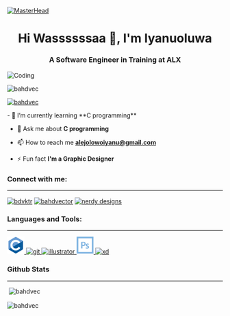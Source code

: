 [![MasterHead](https://warburtonadvisers.com/wp-content/uploads/2022/03/March-2-gif/s1600/2000_600px.gif)](https://rishavchanda.io)

<h1 align="center">Hi Wassssssaa 👋, I'm Iyanuoluwa</h1>
<h3 align="center">A Software Engineer in Training at ALX</h3>
<img align="center" alt="Coding" width="400" src="https://cdn.dribbble.com/users/1162077/screenshots/4649464/skatter-programmer_still_2x.gif">

<p align="left"> <img src="https://komarev.com/ghpvc/?username=bahdvec&label=Profile%20views&color=0e75b6&style=flat" alt="bahdvec" /> </p>

<p align="left"> <a href="https://github.com/ryo-ma/github-profile-trophy"><img src="https://github-profile-trophy.vercel.app/?username=bahdvec" alt="bahdvec" /></a> </p>
- 🌱 I’m currently learning **C programming**

- 💬 Ask me about **C programming**

- 📫 How to reach me **alejolowoiyanu@gmail.com**

- ⚡ Fun fact **I'm a Graphic Designer**

<h3 align="left">Connect with me:</h3>
<hr>
<p align="left">
<a href="https://twitter.com/bdvktr" target="blank"><img align="center" src="https://raw.githubusercontent.com/rahuldkjain/github-profile-readme-generator/master/src/images/icons/Social/twitter.svg" alt="bdvktr" height="30" width="40" /></a>
<a href="https://instagram.com/bahdvector" target="blank"><img align="center" src="https://raw.githubusercontent.com/rahuldkjain/github-profile-readme-generator/master/src/images/icons/Social/instagram.svg" alt="bahdvector" height="30" width="40" /></a>
<a href="https://www.behance.net/nerdy designs" target="blank"><img align="center" src="https://raw.githubusercontent.com/rahuldkjain/github-profile-readme-generator/master/src/images/icons/Social/behance.svg" alt="nerdy designs" height="30" width="40" /></a>
</p>

<h3 align="left">Languages and Tools:</h3>
<hr>
<p align="left"> <a href="https://www.cprogramming.com/" target="_blank" rel="noreferrer"> <img src="https://raw.githubusercontent.com/devicons/devicon/master/icons/c/c-original.svg" alt="c" width="40" height="40"/> </a> <a href="https://git-scm.com/" target="_blank" rel="noreferrer"> <img src="https://www.vectorlogo.zone/logos/git-scm/git-scm-icon.svg" alt="git" width="40" height="40"/> </a> <a href="https://www.adobe.com/in/products/illustrator.html" target="_blank" rel="noreferrer"> <img src="https://www.vectorlogo.zone/logos/adobe_illustrator/adobe_illustrator-icon.svg" alt="illustrator" width="40" height="40"/> </a> <a href="https://www.photoshop.com/en" target="_blank" rel="noreferrer"> <img src="https://raw.githubusercontent.com/devicons/devicon/master/icons/photoshop/photoshop-line.svg" alt="photoshop" width="40" height="40"/> </a> <a href="https://www.adobe.com/products/xd.html" target="_blank" rel="noreferrer"> <img src="https://cdn.worldvectorlogo.com/logos/adobe-xd.svg" alt="xd" width="40" height="40"/> </a> </p>

<h3 align="left">Github Stats</h3>
<hr>

<p>&nbsp;<img align="center" src="https://github-readme-stats.vercel.app/api?username=bahdvec&show_icons=true&theme=radical" alt="bahdvec" /></p>

<p><img align="center" src="https://github-readme-streak-stats.herokuapp.com/?user=bahdvec&show_icons=true&theme=radical" alt="bahdvec" /></p>
